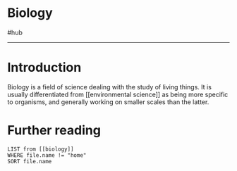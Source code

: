 # Biology
#hub 

---
# Introduction
Biology is a field of science dealing with the study of living things. It is usually differentiated from [[environmental science]] as being more specific to organisms, and generally working on smaller scales than the latter. 

# Further reading
```dataview
LIST from [[biology]]
WHERE file.name != "home"
SORT file.name
```